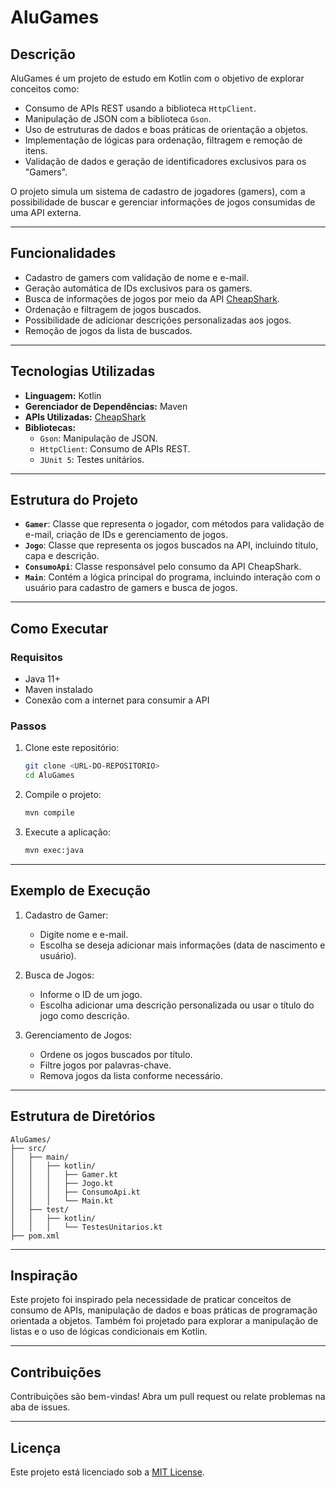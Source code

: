 # AluGames

## Descrição
AluGames é um projeto de estudo em Kotlin com o objetivo de explorar conceitos como:
- Consumo de APIs REST usando a biblioteca `HttpClient`.
- Manipulação de JSON com a biblioteca `Gson`.
- Uso de estruturas de dados e boas práticas de orientação a objetos.
- Implementação de lógicas para ordenação, filtragem e remoção de itens.
- Validação de dados e geração de identificadores exclusivos para os "Gamers".

O projeto simula um sistema de cadastro de jogadores (gamers), com a possibilidade de buscar e gerenciar informações de jogos consumidas de uma API externa.

---

## Funcionalidades

- Cadastro de gamers com validação de nome e e-mail.
- Geração automática de IDs exclusivos para os gamers.
- Busca de informações de jogos por meio da API [CheapShark](https://www.cheapshark.com/api).
- Ordenação e filtragem de jogos buscados.
- Possibilidade de adicionar descrições personalizadas aos jogos.
- Remoção de jogos da lista de buscados.

---

## Tecnologias Utilizadas

- **Linguagem:** Kotlin
- **Gerenciador de Dependências:** Maven
- **APIs Utilizadas:** [CheapShark](https://www.cheapshark.com/api)
- **Bibliotecas:**
  - `Gson`: Manipulação de JSON.
  - `HttpClient`: Consumo de APIs REST.
  - `JUnit 5`: Testes unitários.

---

## Estrutura do Projeto

- **`Gamer`**: Classe que representa o jogador, com métodos para validação de e-mail, criação de IDs e gerenciamento de jogos.
- **`Jogo`**: Classe que representa os jogos buscados na API, incluindo título, capa e descrição.
- **`ConsumoApi`**: Classe responsável pelo consumo da API CheapShark.
- **`Main`**: Contém a lógica principal do programa, incluindo interação com o usuário para cadastro de gamers e busca de jogos.

---

## Como Executar

### Requisitos
- Java 11+
- Maven instalado
- Conexão com a internet para consumir a API

### Passos
1. Clone este repositório:
   ```bash
   git clone <URL-DO-REPOSITORIO>
   cd AluGames
   ```

2. Compile o projeto:
   ```bash
   mvn compile
   ```

3. Execute a aplicação:
   ```bash
   mvn exec:java
   ```

---

## Exemplo de Execução

1. Cadastro de Gamer:
   - Digite nome e e-mail.
   - Escolha se deseja adicionar mais informações (data de nascimento e usuário).

2. Busca de Jogos:
   - Informe o ID de um jogo.
   - Escolha adicionar uma descrição personalizada ou usar o título do jogo como descrição.

3. Gerenciamento de Jogos:
   - Ordene os jogos buscados por título.
   - Filtre jogos por palavras-chave.
   - Remova jogos da lista conforme necessário.

---

## Estrutura de Diretórios
```
AluGames/
├── src/
│   ├── main/
│   │   ├── kotlin/
│   │   │   ├── Gamer.kt
│   │   │   ├── Jogo.kt
│   │   │   ├── ConsumoApi.kt
│   │   │   └── Main.kt
│   ├── test/
│   │   ├── kotlin/
│   │   │   └── TestesUnitarios.kt
├── pom.xml
```

---

## Inspiração
Este projeto foi inspirado pela necessidade de praticar conceitos de consumo de APIs, manipulação de dados e boas práticas de programação orientada a objetos. Também foi projetado para explorar a manipulação de listas e o uso de lógicas condicionais em Kotlin.

---

## Contribuições
Contribuições são bem-vindas! Abra um pull request ou relate problemas na aba de issues.

---

## Licença
Este projeto está licenciado sob a [MIT License](LICENSE).
